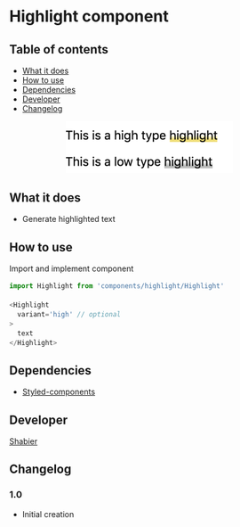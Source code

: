 # Highlight component

## Table of contents
  - [What it does](#what-it-does)
  - [How to use](#how-to-use)
  - [Dependencies](#dependencies)
  - [Developer](#developer)
  - [Changelog](#changelog)

<div style="text-align:center"><img src="screenshot.png" alt="alt text" width="300"/></div>

## What it does 
* Generate highlighted text

## How to use
Import and implement component

```js
import Highlight from 'components/highlight/Highlight'

<Highlight 
  variant='high' // optional
>
  text
</Highlight>
```

## Dependencies
* [Styled-components](https://styled-components.com/)

## Developer
[Shabier](https://www.github.com/sjagoori)

## Changelog

### 1.0
* Initial creation